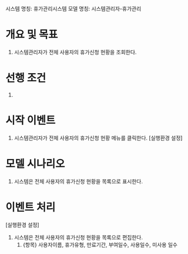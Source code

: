 시스템 명칭: 휴가관리시스템
모델 명칭: 시스템관리자-휴가관리

# 개요 및 목표
1. 시스템관리자가 전체 사용자의 휴가신청 현황을 조회한다.

# 선행 조건
1. 

# 시작 이벤트
1. 시스템관리자가 전체 사용자의 휴가신청 현황 메뉴를 클릭한다. [실행환경 설정]

# 모델 시나리오
1. 시스템은 전체 사용자의 휴가신청 현황을 목록으로 표시한다.


# 이벤트 처리
[실행환경 설정]
1. 시스템은 전체 사용자의 휴가신청 현황을 목록으로 편집한다.
	1. {항목} 사용자이름, 휴가유형, 만료기간, 부여일수, 사용일수, 미사용 일수